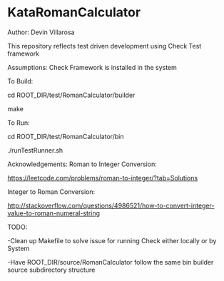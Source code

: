 # KataRomanCalculatorAuthor:Devin VillarosaThis repository reflects test driven development using Check Test frameworkAssumptions:Check Framework is installed in the systemTo Build:cd ROOT_DIR/test/RomanCalculator/buildermakeTo Run:cd ROOT_DIR/test/RomanCalculator/bin./runTestRunner.shAcknowledgements:Roman to Integer Conversion:https://leetcode.com/problems/roman-to-integer/?tab=SolutionsInteger to Roman Conversion:http://stackoverflow.com/questions/4986521/how-to-convert-integer-value-to-roman-numeral-stringTODO:-Clean up Makefile to solve issue for running Check either locally or by System-Have ROOT_DIR/source/RomanCalculator follow the same bin builder source subdirectory structure
